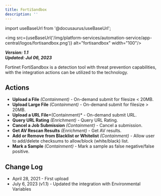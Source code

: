 ```yaml
---
title: FortiSandbox
description: ''
---
```

import useBaseUrl from '@docusaurus/useBaseUrl';

<img src={useBaseUrl('/img/platform-services/automation-service/app-central/logos/fortisandbox.png')} alt="fortisandbox" width="100"/>

***Version: 1.1  
Updated: Jul 06, 2023***

Fortinet FortiSandbox is a detection tool with threat prevention capabilities, with the integration actions can be utilized to the technology.

## Actions

* **Upload a File** *(Containment)* - On-demand submit for filesize < 20MB.
* **Upload Large File** *(Containment)* - On-demand submit for filesize > 20MB.
* **Upload a URL File***(Containment)* - On-demand submit URL.
* **Query URL Rating** *(Enrichment)* - Query URL Rating.
* **Cancel a Job Submission** *(Containment)* - Cancel a submission.
* **Get AV Rescan Results** *(Enrichment)* - Get AV results.
* **Add or Remove from Blacklist or Whitelist** *(Containment)* - Allow user to add/delete checksums to allow/block (white/black) list.
* **Mark a Sample** *(Containment)* - Mark a sample as false negative/false positive.

## Change Log

* April 28, 2021 - First upload
* July 6, 2023 (v1.1) - Updated the integration with Environmental Variables
